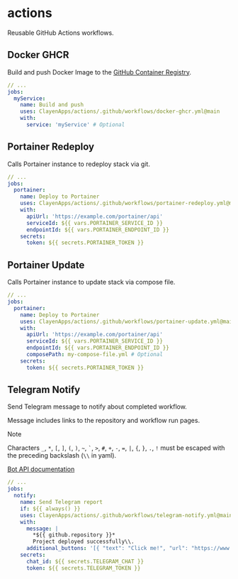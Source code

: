 # actions
Reusable GitHub Actions workflows.

## Docker GHCR

Build and push Docker Image to the
[GitHub Container Registry]([https://](https://github.blog/2020-09-01-introducing-github-container-registry/)).

```yml
// ...
jobs:
  myService:
    name: Build and push
    uses: ClayenApps/actions/.github/workflows/docker-ghcr.yml@main
    with:
      service: 'myService' # Optional
```

## Portainer Redeploy

Calls Portainer instance to redeploy stack via git.

```yml
// ...
jobs:
  portainer:
    name: Deploy to Portainer
    uses: ClayenApps/actions/.github/workflows/portainer-redeploy.yml@main
    with:
      apiUrl: 'https://example.com/portainer/api'
      serviceId: ${{ vars.PORTAINER_SERVICE_ID }}
      endpointId: ${{ vars.PORTAINER_ENDPOINT_ID }}
    secrets:
      token: ${{ secrets.PORTAINER_TOKEN }}
```

## Portainer Update

Calls Portainer instance to update stack via compose file.

```yml
// ...
jobs:
  portainer:
    name: Deploy to Portainer
    uses: ClayenApps/actions/.github/workflows/portainer-update.yml@main
    with:
      apiUrl: 'https://example.com/portainer/api'
      serviceId: ${{ vars.PORTAINER_SERVICE_ID }}
      endpointId: ${{ vars.PORTAINER_ENDPOINT_ID }}
      composePath: my-compose-file.yml # Optional
    secrets:
      token: ${{ secrets.PORTAINER_TOKEN }}
```

## Telegram Notify

Send Telegram message to notify about completed workflow.

Message includes links to the repository and workflow run pages.

> [!NOTE]
>
> Characters `_`, `*`, `[`, `]`, `(`, `)`, `~`, ``` ` ```, `>`, `#`, `+`, `-`, `=`, `|`, `{`, `}`,
> `.`, `!` must be escaped with the preceding backslash (`\\` in yaml).
>
> [Bot API documentation](https://core.telegram.org/bots/api#markdownv2-style)

```yml
// ...
jobs:
  notify:
    name: Send Telegram report
    if: ${{ always() }}
    uses: ClayenApps/actions/.github/workflows/telegram-notify.yml@main
    with:
      message: |
        *${{ github.repository }}*
        Project deployed successfully\\.
      additional_buttons: '[{ "text": "Click me!", "url": "https://www.youtube.com/watch?v=dQw4w9WgXcQ" }]' # Optional
    secrets:
      chat_id: ${{ secrets.TELEGRAM_CHAT }}
      token: ${{ secrets.TELEGRAM_TOKEN }}
```
